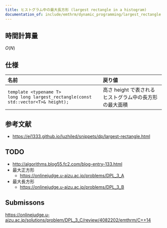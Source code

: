 ```yaml
---
title: ヒストグラム中の最大長方形 (largest rectangle in a histogram)
documentation_of: include/emthrm/dynamic_programming/largest_rectangle.hpp
---
```



## 時間計算量

$O(N)$


## 仕様

|名前|戻り値|
|:--|:--|
|`template <typename T>`<br>`long long largest_rectangle(const std::vector<T>& height);`|高さ $\mathrm{height}$ で表されるヒストグラム中の長方形の最大面積|


## 参考文献

- https://ei1333.github.io/luzhiled/snippets/dp/largest-rectangle.html


## TODO

- http://algorithms.blog55.fc2.com/blog-entry-133.html
- 最大正方形
  - https://onlinejudge.u-aizu.ac.jp/problems/DPL_3_A
- 最大長方形
  - https://onlinejudge.u-aizu.ac.jp/problems/DPL_3_B


## Submissons

https://onlinejudge.u-aizu.ac.jp/solutions/problem/DPL_3_C/review/4082202/emthrm/C++14
